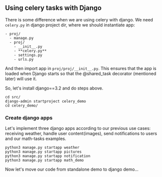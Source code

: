 ## Using celery tasks with Django

There is some difference when we are using celery with django. We need 
`celery.py` in django project dir, where we should instantiate app:
```
- proj/
  - manage.py
  - proj/
    - __init__.py
    - **celery.py**
    - settings.py
    - urls.py
```
And then import app in `proj/proj/__init__.py`. This ensures that the app is 
loaded when Django starts so that the @shared_task decorator (mentioned later) 
will use it.

So, let's install django==3.2 and do steps above.
```shell
cd src/
django-admin startproject celery_demo
cd celery_demo/
```

### Create django apps

Let's implement three django apps according to our previous use cases: 
receiving weather, handle user content(images), send notifications to users and 
our math-tasks examples.
```shell
python3 manage.py startapp weather
python3 manage.py startapp pictures
python3 manage.py startapp notification
python3 manage.py startapp math_demo
```

Now let's move our code from standalone demo to django demo...